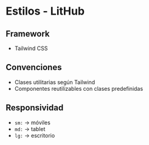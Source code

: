 # Estilos - LitHub

## Framework
- Tailwind CSS

## Convenciones
- Clases utilitarias según Tailwind
- Componentes reutilizables con clases predefinidas

## Responsividad
- `sm:` → móviles
- `md:` → tablet
- `lg:` → escritorio